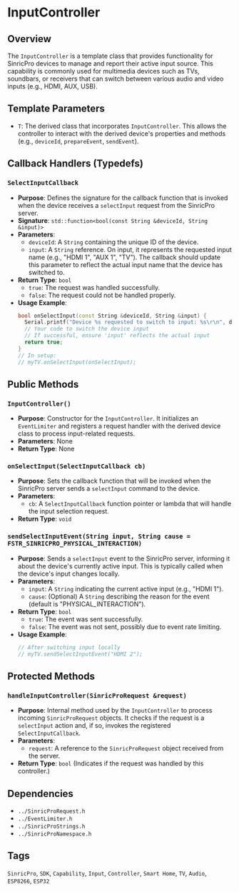 # InputController

## Overview
The `InputController` is a template class that provides functionality for SinricPro devices to manage and report their active input source. This capability is commonly used for multimedia devices such as TVs, soundbars, or receivers that can switch between various audio and video inputs (e.g., HDMI, AUX, USB).

## Template Parameters
* `T`: The derived class that incorporates `InputController`. This allows the controller to interact with the derived device's properties and methods (e.g., `deviceId`, `prepareEvent`, `sendEvent`).

## Callback Handlers (Typedefs)

### `SelectInputCallback`
* **Purpose**: Defines the signature for the callback function that is invoked when the device receives a `selectInput` request from the SinricPro server.
* **Signature**: `std::function<bool(const String &deviceId, String &input)>`
* **Parameters**:
    * `deviceId`: A `String` containing the unique ID of the device.
    * `input`: A `String` reference. On input, it represents the requested input name (e.g., "HDMI 1", "AUX 1", "TV"). The callback should update this parameter to reflect the actual input name that the device has switched to.
* **Return Type**: `bool`
    * `true`: The request was handled successfully.
    * `false`: The request could not be handled properly.
* **Usage Example**:
    ```cpp
    bool onSelectInput(const String &deviceId, String &input) {
      Serial.printf("Device %s requested to switch to input: %s\r\n", deviceId.c_str(), input.c_str());
      // Your code to switch the device input
      // If successful, ensure 'input' reflects the actual input
      return true;
    }
    // In setup:
    // myTV.onSelectInput(onSelectInput);
    ```

## Public Methods

### `InputController()`
* **Purpose**: Constructor for the `InputController`. It initializes an `EventLimiter` and registers a request handler with the derived device class to process input-related requests.
* **Parameters**: None
* **Return Type**: None

### `onSelectInput(SelectInputCallback cb)`
* **Purpose**: Sets the callback function that will be invoked when the SinricPro server sends a `selectInput` command to the device.
* **Parameters**:
    * `cb`: A `SelectInputCallback` function pointer or lambda that will handle the input selection request.
* **Return Type**: `void`

### `sendSelectInputEvent(String input, String cause = FSTR_SINRICPRO_PHYSICAL_INTERACTION)`
* **Purpose**: Sends a `selectInput` event to the SinricPro server, informing it about the device's currently active input. This is typically called when the device's input changes locally.
* **Parameters**:
    * `input`: A `String` indicating the current active input (e.g., "HDMI 1").
    * `cause`: (Optional) A `String` describing the reason for the event (default is "PHYSICAL_INTERACTION").
* **Return Type**: `bool`
    * `true`: The event was sent successfully.
    * `false`: The event was not sent, possibly due to event rate limiting.
* **Usage Example**:
    ```cpp
    // After switching input locally
    // myTV.sendSelectInputEvent("HDMI 2");
    ```

## Protected Methods

### `handleInputController(SinricProRequest &request)`
* **Purpose**: Internal method used by the `InputController` to process incoming `SinricProRequest` objects. It checks if the request is a `selectInput` action and, if so, invokes the registered `SelectInputCallback`.
* **Parameters**:
    * `request`: A reference to the `SinricProRequest` object received from the server.
* **Return Type**: `bool` (Indicates if the request was handled by this controller.)

## Dependencies
* `../SinricProRequest.h`
* `../EventLimiter.h`
* `../SinricProStrings.h`
* `../SinricProNamespace.h`

## Tags
`SinricPro`, `SDK`, `Capability`, `Input`, `Controller`, `Smart Home`, `TV`, `Audio`, `ESP8266`, `ESP32`
